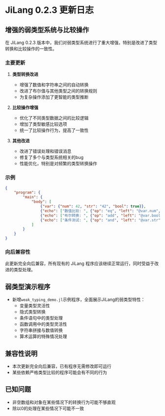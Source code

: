 # JiLang 0.2.3 更新日志

## 增强的弱类型系统与比较操作

在 JiLang 0.2.3 版本中，我们对弱类型系统进行了重大增强，特别是改进了类型转换和比较操作的一致性。

### 主要更新

1. **类型转换改进**
   - 增强了数值和字符串之间的自动转换
   - 改进了布尔值与其他类型之间的转换规则
   - 为复杂操作添加了更智能的类型推断

2. **比较操作增强**
   - 优化了不同类型数据之间的比较逻辑
   - 增加了类型敏感比较选项
   - 统一了比较操作行为，提高了一致性

3. **其他改进**
   - 改进了错误处理和错误消息
   - 修复了多个与类型系统相关的bug
   - 性能优化，特别是对频繁的类型转换操作

### 示例

```json
{
    "program": {
        "main": {
            "body": [
                {"var": {"num": 42, "str": "42", "bool": true}},
                {"echo": ["数值比较: ", {"op": "eq", "left": "@var.num", "right": "@var.str"}, "\n"]},
                {"echo": ["布尔转换: ", {"op": "add", "left": "@var.bool", "right": 1}, "\n"]},
                {"echo": ["条件测试: ", {"op": "and", "left": "@var.str", "right": "@var.bool"}, "\n"]}
            ]
        }
    }
}
```

### 向后兼容性

此更新完全向后兼容，所有现有的 JiLang 程序应该继续正常运行，同时受益于改进的类型处理。

## 弱类型演示程序
- 新增`weak_typing_demo.jl`示例程序，全面展示JiLang的弱类型特性：
  - 变量类型灵活性
  - 隐式类型转换
  - 条件语句中的类型处理
  - 函数调用中的类型灵活性
  - 字符串拼接与数值转换
  - 算术运算的特殊情况处理

## 兼容性说明
- 本次更新完全向后兼容，已有程序无需修改即可运行
- 某些依赖严格类型比较的程序可能会有不同的行为

## 已知问题
- 非空数组和对象在某些情况下的转换行为可能不够直观
- 除以0的处理在某些情况下可能不一致
